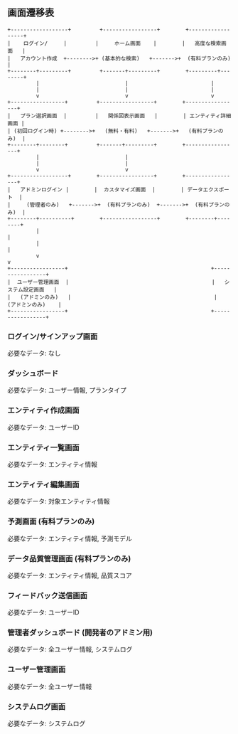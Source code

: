 ## 画面遷移表
```
+------------------+         +-----------------+        +------------------+
|    ログイン/     |         |     ホーム画面    |        |   高度な検索画面   |
|   アカウント作成  +-------->+ (基本的な検索)   +------->+  (有料プランのみ)  |
+--------+---------+         +-------+---------+        +---------+--------+
         |                           |                          |
         |                           |                          |
         v                           v                          v
+-----------------+         +-----------------+        +-----------------+
|   プラン選択画面  |         |   関係図表示画面   |        | エンティティ詳細画面 |
| (初回ログイン時) +-------->+   (無料・有料)   +------->+   (有料プランのみ)  |
+--------+--------+         +-------+---------+        +-----------------+
         |                           |                         
         |                           |                         
         v                           v                         
+------------------+        +-----------------+        +-----------------+
|   アドミンログイン |        |  カスタマイズ画面  |        | データエクスポート  |
|     (管理者のみ)   +------->+  (有料プランのみ)  +------->+  (有料プランのみ)  |
+--------+----------+        +-----------------+        +--------+--------+
         |                                                               |
         |                                                               |
         v                                                               v
+-----------------+                                             +-----------------+
|  ユーザー管理画面  |                                             |   システム設定画面   |
|   (アドミンのみ)   |                                             |   (アドミンのみ)    |
+-----------------+                                             +-----------------+
```


### ログイン/サインアップ画面
必要なデータ: なし
### ダッシュボード
必要なデータ: ユーザー情報, プランタイプ
### エンティティ作成画面
必要なデータ: ユーザーID
### エンティティ一覧画面
必要なデータ: エンティティ情報
### エンティティ編集画面
必要なデータ: 対象エンティティ情報
### 予測画面 (有料プランのみ)
必要なデータ: エンティティ情報, 予測モデル
### データ品質管理画面 (有料プランのみ)
必要なデータ: エンティティ情報, 品質スコア
### フィードバック送信画面
必要なデータ: ユーザーID
### 管理者ダッシュボード (開発者のアドミン用)
必要なデータ: 全ユーザー情報, システムログ
### ユーザー管理画面
必要なデータ: 全ユーザー情報
### システムログ画面
必要なデータ: システムログ

